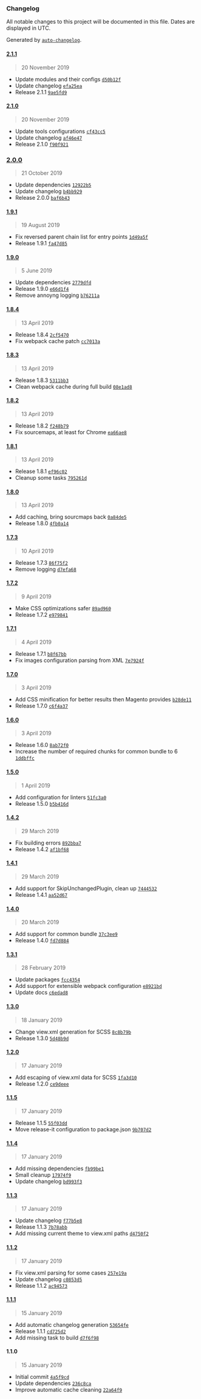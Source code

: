### Changelog

All notable changes to this project will be documented in this file. Dates are displayed in UTC.

Generated by [`auto-changelog`](https://github.com/CookPete/auto-changelog).

#### [2.1.1](https://gitlab.creativestyle.pl/m2c/magesuite-frontend-builder/compare/2.1.0...2.1.1)

> 20 November 2019

- Update modules and their configs [`d50b12f`](https://gitlab.creativestyle.pl/m2c/magesuite-frontend-builder/commit/d50b12f2f0d5f44fa89b63c1987e7e6eced05640)
- Update changelog [`efa25ea`](https://gitlab.creativestyle.pl/m2c/magesuite-frontend-builder/commit/efa25ea6218fdf082ffdda0f647a2067072b097e)
- Release 2.1.1 [`9ae5fd9`](https://gitlab.creativestyle.pl/m2c/magesuite-frontend-builder/commit/9ae5fd948d7e173ffa412ae4ff4e3049bd5ce695)

#### [2.1.0](https://gitlab.creativestyle.pl/m2c/magesuite-frontend-builder/compare/2.0.0...2.1.0)

> 20 November 2019

- Update tools configurations [`cf43cc5`](https://gitlab.creativestyle.pl/m2c/magesuite-frontend-builder/commit/cf43cc59e8f7ce83a4403555f74d2a80e1df4fa3)
- Update changelog [`af46e47`](https://gitlab.creativestyle.pl/m2c/magesuite-frontend-builder/commit/af46e47a7bf161ba714fb2d802479013cd3b4983)
- Release 2.1.0 [`f90f921`](https://gitlab.creativestyle.pl/m2c/magesuite-frontend-builder/commit/f90f921a5dc12ac3a51c980fde2e606058072c42)

### [2.0.0](https://gitlab.creativestyle.pl/m2c/magesuite-frontend-builder/compare/1.9.1...2.0.0)

> 21 October 2019

- Update dependencies [`12922b5`](https://gitlab.creativestyle.pl/m2c/magesuite-frontend-builder/commit/12922b5796d162216ad63dfa1ecdad024b379e3f)
- Update changelog [`b4bb929`](https://gitlab.creativestyle.pl/m2c/magesuite-frontend-builder/commit/b4bb9296bdc1a76df98cb2e437e72164d80f9b84)
- Release 2.0.0 [`baf6b43`](https://gitlab.creativestyle.pl/m2c/magesuite-frontend-builder/commit/baf6b43e6bfa763cbd8a2da45098dd3810131ad4)

#### [1.9.1](https://gitlab.creativestyle.pl/m2c/magesuite-frontend-builder/compare/1.9.0...1.9.1)

> 19 August 2019

- Fix reversed parent chain list for entry points [`1d49a5f`](https://gitlab.creativestyle.pl/m2c/magesuite-frontend-builder/commit/1d49a5f2cfe59d4118bdc6341e1772c0f7bd8d81)
- Release 1.9.1 [`fa47d85`](https://gitlab.creativestyle.pl/m2c/magesuite-frontend-builder/commit/fa47d855b79a9b5b2c03ad5b270121c973b60794)

#### [1.9.0](https://gitlab.creativestyle.pl/m2c/magesuite-frontend-builder/compare/1.8.4...1.9.0)

> 5 June 2019

- Update dependencies [`2779dfd`](https://gitlab.creativestyle.pl/m2c/magesuite-frontend-builder/commit/2779dfdfbeca08f6ad17dad622ffac0c38c39806)
- Release 1.9.0 [`e66d1f4`](https://gitlab.creativestyle.pl/m2c/magesuite-frontend-builder/commit/e66d1f458b5ea634953c510bb8b45b00bca78d57)
- Remove annoyng logging [`b76211a`](https://gitlab.creativestyle.pl/m2c/magesuite-frontend-builder/commit/b76211a16a08514b62eb93527654a72248162705)

#### [1.8.4](https://gitlab.creativestyle.pl/m2c/magesuite-frontend-builder/compare/1.8.3...1.8.4)

> 13 April 2019

- Release 1.8.4 [`2cf5470`](https://gitlab.creativestyle.pl/m2c/magesuite-frontend-builder/commit/2cf5470fea59952c578263169df57bf20347ec0a)
- Fix webpack cache patch [`cc7013a`](https://gitlab.creativestyle.pl/m2c/magesuite-frontend-builder/commit/cc7013a8cf99c85c63ae9bb5f0f8255934715b8e)

#### [1.8.3](https://gitlab.creativestyle.pl/m2c/magesuite-frontend-builder/compare/1.8.2...1.8.3)

> 13 April 2019

- Release 1.8.3 [`5311bb3`](https://gitlab.creativestyle.pl/m2c/magesuite-frontend-builder/commit/5311bb329dd8a8b2f0c2a4719eadc5fa3d818043)
- Clean webpack cache during full build [`08e1ad8`](https://gitlab.creativestyle.pl/m2c/magesuite-frontend-builder/commit/08e1ad82dd358cf6e0a587fbe6f88143f11a391e)

#### [1.8.2](https://gitlab.creativestyle.pl/m2c/magesuite-frontend-builder/compare/1.8.1...1.8.2)

> 13 April 2019

- Release 1.8.2 [`f248b79`](https://gitlab.creativestyle.pl/m2c/magesuite-frontend-builder/commit/f248b795e41498b676de55408e306030b926aeef)
- Fix sourcemaps, at least for Chrome [`ea66ae8`](https://gitlab.creativestyle.pl/m2c/magesuite-frontend-builder/commit/ea66ae85c939b2018268b982a8f0afac2b343b45)

#### [1.8.1](https://gitlab.creativestyle.pl/m2c/magesuite-frontend-builder/compare/1.8.0...1.8.1)

> 13 April 2019

- Release 1.8.1 [`ef96c02`](https://gitlab.creativestyle.pl/m2c/magesuite-frontend-builder/commit/ef96c02573358ae1779eec103a680656815e5f6a)
- Cleanup some tasks [`795261d`](https://gitlab.creativestyle.pl/m2c/magesuite-frontend-builder/commit/795261d80fa550b9cccfe00d9b67f5fdef7003d1)

#### [1.8.0](https://gitlab.creativestyle.pl/m2c/magesuite-frontend-builder/compare/1.7.3...1.8.0)

> 13 April 2019

- Add caching, bring sourcmaps back [`0a84de5`](https://gitlab.creativestyle.pl/m2c/magesuite-frontend-builder/commit/0a84de5ae3ce023560bec5a9e32b313d6cff29ab)
- Release 1.8.0 [`4fb0a14`](https://gitlab.creativestyle.pl/m2c/magesuite-frontend-builder/commit/4fb0a14870ae893719397e4dd6e7fd5a87b8d860)

#### [1.7.3](https://gitlab.creativestyle.pl/m2c/magesuite-frontend-builder/compare/1.7.2...1.7.3)

> 10 April 2019

- Release 1.7.3 [`86f75f2`](https://gitlab.creativestyle.pl/m2c/magesuite-frontend-builder/commit/86f75f2bc83da0b92c778b2937b169ae260cafe6)
- Remove logging [`d7efa68`](https://gitlab.creativestyle.pl/m2c/magesuite-frontend-builder/commit/d7efa68026ecf7eb808fed932cadb7dac40b43f6)

#### [1.7.2](https://gitlab.creativestyle.pl/m2c/magesuite-frontend-builder/compare/1.7.1...1.7.2)

> 9 April 2019

- Make CSS optimizations safer [`89ad960`](https://gitlab.creativestyle.pl/m2c/magesuite-frontend-builder/commit/89ad96019cf8553fd7bb3da49d8a0703d031bf82)
- Release 1.7.2 [`e979841`](https://gitlab.creativestyle.pl/m2c/magesuite-frontend-builder/commit/e979841a4e09f13f9a48cb0e4a04dafcca58486d)

#### [1.7.1](https://gitlab.creativestyle.pl/m2c/magesuite-frontend-builder/compare/1.7.0...1.7.1)

> 4 April 2019

- Release 1.7.1 [`b8f67bb`](https://gitlab.creativestyle.pl/m2c/magesuite-frontend-builder/commit/b8f67bb9b0644236f69a2ec6e2bbcb3f5816282c)
- Fix images configuration parsing from XML [`7e7924f`](https://gitlab.creativestyle.pl/m2c/magesuite-frontend-builder/commit/7e7924f95917e2a916ef993f3c8ef54c97976e1a)

#### [1.7.0](https://gitlab.creativestyle.pl/m2c/magesuite-frontend-builder/compare/1.6.0...1.7.0)

> 3 April 2019

- Add CSS minification for better results then Magento provides [`b28de11`](https://gitlab.creativestyle.pl/m2c/magesuite-frontend-builder/commit/b28de11fa36c44afbfbcddf62a409233c5da6643)
- Release 1.7.0 [`c6f4a37`](https://gitlab.creativestyle.pl/m2c/magesuite-frontend-builder/commit/c6f4a37f60b603da068fe5bfbe26c44cdaa7a7e5)

#### [1.6.0](https://gitlab.creativestyle.pl/m2c/magesuite-frontend-builder/compare/1.5.0...1.6.0)

> 3 April 2019

- Release 1.6.0 [`8ab72f0`](https://gitlab.creativestyle.pl/m2c/magesuite-frontend-builder/commit/8ab72f0ae65f6f526ef6b98b5b67a41e3cc2a5f2)
- Increase the number of required chunks for common bundle to 6 [`1ddbffc`](https://gitlab.creativestyle.pl/m2c/magesuite-frontend-builder/commit/1ddbffc2c2de3dcfd3cc1d95d2bbf2c1aaff2c72)

#### [1.5.0](https://gitlab.creativestyle.pl/m2c/magesuite-frontend-builder/compare/1.4.2...1.5.0)

> 1 April 2019

- Add configuration for linters [`51fc3a0`](https://gitlab.creativestyle.pl/m2c/magesuite-frontend-builder/commit/51fc3a0d373b5656bb647de8136d6dcfe0e3a84e)
- Release 1.5.0 [`b5b416d`](https://gitlab.creativestyle.pl/m2c/magesuite-frontend-builder/commit/b5b416d0cd181dbad763e2da09bbd5c0541d26e0)

#### [1.4.2](https://gitlab.creativestyle.pl/m2c/magesuite-frontend-builder/compare/1.4.1...1.4.2)

> 29 March 2019

- Fix building errors [`892bba7`](https://gitlab.creativestyle.pl/m2c/magesuite-frontend-builder/commit/892bba71cd1fbeea8180e78dce60210385691a8a)
- Release 1.4.2 [`af1bf68`](https://gitlab.creativestyle.pl/m2c/magesuite-frontend-builder/commit/af1bf68b3a5db62950e1e83003fda3b634c50464)

#### [1.4.1](https://gitlab.creativestyle.pl/m2c/magesuite-frontend-builder/compare/1.4.0...1.4.1)

> 29 March 2019

- Add support for SkipUnchangedPlugin, clean up [`7444532`](https://gitlab.creativestyle.pl/m2c/magesuite-frontend-builder/commit/74445321aaef0de6eab9f7415b636cf69c54efea)
- Release 1.4.1 [`aa52d67`](https://gitlab.creativestyle.pl/m2c/magesuite-frontend-builder/commit/aa52d675e1d9438217088d38d95dc5397a2d1496)

#### [1.4.0](https://gitlab.creativestyle.pl/m2c/magesuite-frontend-builder/compare/1.3.1...1.4.0)

> 20 March 2019

- Add support for common bundle [`37c3ee9`](https://gitlab.creativestyle.pl/m2c/magesuite-frontend-builder/commit/37c3ee9f0073b964a05323d3afaef159e8c0b2b0)
- Release 1.4.0 [`fd7d884`](https://gitlab.creativestyle.pl/m2c/magesuite-frontend-builder/commit/fd7d8849acd2fcc27e16c95969b2f37d2c5e5672)

#### [1.3.1](https://gitlab.creativestyle.pl/m2c/magesuite-frontend-builder/compare/1.3.0...1.3.1)

> 28 February 2019

- Update packages [`fcc4354`](https://gitlab.creativestyle.pl/m2c/magesuite-frontend-builder/commit/fcc4354f082fafe1eeb48960a5f806107dad9f34)
- Add support for extensible webpack configuration [`e8921bd`](https://gitlab.creativestyle.pl/m2c/magesuite-frontend-builder/commit/e8921bdb016f36d5c24d6c684c8ef37bbcf2f524)
- Update docs [`c6edad8`](https://gitlab.creativestyle.pl/m2c/magesuite-frontend-builder/commit/c6edad83c5d007961e9bd8cb69b971562e719eaf)

#### [1.3.0](https://gitlab.creativestyle.pl/m2c/magesuite-frontend-builder/compare/1.2.0...1.3.0)

> 18 January 2019

- Change view.xml generation for SCSS [`8c8b79b`](https://gitlab.creativestyle.pl/m2c/magesuite-frontend-builder/commit/8c8b79b4ff875baf44f99db9beed6b2a27c72d2e)
- Release 1.3.0 [`5d48b9d`](https://gitlab.creativestyle.pl/m2c/magesuite-frontend-builder/commit/5d48b9de61fbe629aa42ff239b307619f0ac716d)

#### [1.2.0](https://gitlab.creativestyle.pl/m2c/magesuite-frontend-builder/compare/1.1.5...1.2.0)

> 17 January 2019

- Add escaping of view.xml data for SCSS [`1fa3d10`](https://gitlab.creativestyle.pl/m2c/magesuite-frontend-builder/commit/1fa3d1058224116bda6421cd14a809d1c0f4b353)
- Release 1.2.0 [`ce9deee`](https://gitlab.creativestyle.pl/m2c/magesuite-frontend-builder/commit/ce9deee2830bd85d09d7635983e0171424ab0d59)

#### [1.1.5](https://gitlab.creativestyle.pl/m2c/magesuite-frontend-builder/compare/1.1.4...1.1.5)

> 17 January 2019

- Release 1.1.5 [`55f03dd`](https://gitlab.creativestyle.pl/m2c/magesuite-frontend-builder/commit/55f03dd6cf3715b11a89bc2aeeb37d27a5f798a9)
- Move release-it configuration to package.json [`9b707d2`](https://gitlab.creativestyle.pl/m2c/magesuite-frontend-builder/commit/9b707d247821ece205201fcc3bfa83dae5cff30d)

#### [1.1.4](https://gitlab.creativestyle.pl/m2c/magesuite-frontend-builder/compare/1.1.3...1.1.4)

> 17 January 2019

- Add missing dependencies [`fb99be1`](https://gitlab.creativestyle.pl/m2c/magesuite-frontend-builder/commit/fb99be13d8439818d55bacc73f9e1a8fb1ab5e06)
- Small cleanup [`17974f9`](https://gitlab.creativestyle.pl/m2c/magesuite-frontend-builder/commit/17974f9480c6503486ac6c1af91bff23024b96bf)
- Update changelog [`bd993f3`](https://gitlab.creativestyle.pl/m2c/magesuite-frontend-builder/commit/bd993f3f61ab1f80dd4be599da5708dfaa2bf868)

#### [1.1.3](https://gitlab.creativestyle.pl/m2c/magesuite-frontend-builder/compare/1.1.2...1.1.3)

> 17 January 2019

- Update changelog [`f77b5e8`](https://gitlab.creativestyle.pl/m2c/magesuite-frontend-builder/commit/f77b5e815e1241ac916d01985918487852779db6)
- Release 1.1.3 [`7b78abb`](https://gitlab.creativestyle.pl/m2c/magesuite-frontend-builder/commit/7b78abb5151c14c23397cf7e3093c93f9a4e502e)
- Add missing current theme to view.xml paths [`d4750f2`](https://gitlab.creativestyle.pl/m2c/magesuite-frontend-builder/commit/d4750f23ebd4c4fd13a10329794b6fb76a6877a8)

#### [1.1.2](https://gitlab.creativestyle.pl/m2c/magesuite-frontend-builder/compare/1.1.1...1.1.2)

> 17 January 2019

- Fix view.xml parsing for some cases [`257e19a`](https://gitlab.creativestyle.pl/m2c/magesuite-frontend-builder/commit/257e19af573b42bd620d0d4310b1efea149ec5a6)
- Update changelog [`c0853d5`](https://gitlab.creativestyle.pl/m2c/magesuite-frontend-builder/commit/c0853d5d380bd618671e8184d28cbaaffff2aac5)
- Release 1.1.2 [`ac94573`](https://gitlab.creativestyle.pl/m2c/magesuite-frontend-builder/commit/ac94573c515f0e43f64b0b158b1bd7f950d12675)

#### [1.1.1](https://gitlab.creativestyle.pl/m2c/magesuite-frontend-builder/compare/1.1.0...1.1.1)

> 15 January 2019

- Add automatic changelog generation [`53654fe`](https://gitlab.creativestyle.pl/m2c/magesuite-frontend-builder/commit/53654fe92b043d60114b1bb20d55df254d3c09e7)
- Release 1.1.1 [`cd725d2`](https://gitlab.creativestyle.pl/m2c/magesuite-frontend-builder/commit/cd725d207a8ffaa244670cd966af1e62ac2650aa)
- Add missing task to build [`d7f6f98`](https://gitlab.creativestyle.pl/m2c/magesuite-frontend-builder/commit/d7f6f989c85c9808abf33e0fb86a98862fa2f780)

#### 1.1.0

> 15 January 2019

- Initial commit [`4a5f9cd`](https://gitlab.creativestyle.pl/m2c/magesuite-frontend-builder/commit/4a5f9cd27028af8577b9c496c6a30383bb08a38f)
- Update dependencies [`236c8ca`](https://gitlab.creativestyle.pl/m2c/magesuite-frontend-builder/commit/236c8ca6195c90b244b2f4a5b959f9a865af9233)
- Improve automatic cache cleaning [`22a64f9`](https://gitlab.creativestyle.pl/m2c/magesuite-frontend-builder/commit/22a64f9c612bd117e973287850fd24e8df2057ef)
